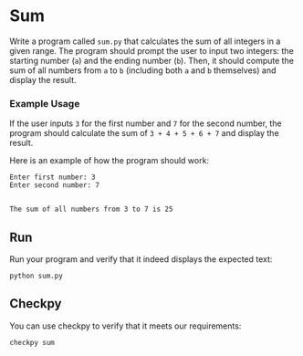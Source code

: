 # Sum

Write a program called `sum.py` that calculates the sum of all integers in a given range. The program should prompt the user to input two integers: the starting number (`a`) and the ending number (`b`). Then, it should compute the sum of all numbers from `a` to `b` (including both `a` and `b` themselves) and display the result.

### Example Usage

If the user inputs `3` for the first number and `7` for the second number, the program should calculate the sum of `3 + 4 + 5 + 6 + 7` and display the result.

Here is an example of how the program should work:

    Enter first number: 3
    Enter second number: 7


    The sum of all numbers from 3 to 7 is 25

## Run

Run your program and verify that it indeed displays the expected text:

    python sum.py

## Checkpy

You can use checkpy to verify that it meets our requirements:

    checkpy sum
